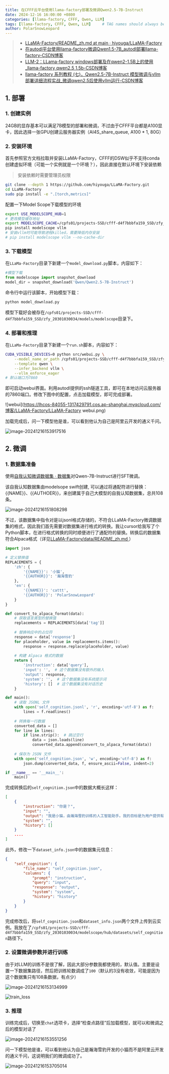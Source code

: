 ```yaml
---
title: 在CFFF云平台使用llama-factory部署及微调Qwen2.5-7B-Instruct   
date: 2024-12-16 16:00:00 +0800
categories: [llama-factory, CFFF, Qwen, LLM]
tags: [llama-factory, CFFF, Qwen, LLM]     # TAG names should always be lowercase
author: PolarSnowLeopard
---
```


> - [LLaMA-Factory/README_zh.md at main · hiyouga/LLaMA-Factory](https://github.com/hiyouga/LLaMA-Factory/blob/main/README_zh.md)
> - [在autodl平台使用llama-factory微调Qwen1.5-7B_autodl部署llama-factory-CSDN博客](https://blog.csdn.net/yidao0618/article/details/138380934)
> - [LLM-2：LLama-factory windows部署及在qwen2-1.5B上的使用_llama-factory qwen2.5 1.5b-CSDN博客](https://blog.csdn.net/m0_61933618/article/details/141856570)
> - [llama-factory 系列教程 (七)，Qwen2.5-7B-Instruct 模型微调与vllm部署详细流程实战_微调qwen2.5后使用vllm运行-CSDN博客](https://blog.csdn.net/sjxgghg/article/details/144016723)

## 1. 部署

### 1. 创建实例

24GB的显存基本可以满足7B模型的部署和微调，不过由于CFFF平台都是A100显卡，因此选择一张GPU创建云服务器实例（AI4S_share_queue, A100 * 1, 80G）



### 2. 安装环境

首先参照官方文档拉取并安装LLaMA-Factory，CFFF的DSW似乎不支持conda创建虚拟环境（可能一个实例就是一个环境？），因此直接在默认环境下安装依赖

> 安装依赖时需要管理员权限

```sh
git clone --depth 1 https://github.com/hiyouga/LLaMA-Factory.git
cd LLaMA-Factory
sudo pip install -e ".[torch,metrics]"
```

配置一下Model Scope下载模型的环境

```sh
export USE_MODELSCOPE_HUB=1
# 更改模型缓存地址
export MODELSCOPE_CACHE=/cpfs01/projects-SSD/cfff-d4f7bbbfa159_SSD/zfy_20301030034/modelscope
pip install modelscope vllm
# 安装vllm时可能导致进程killed，需要降低内存安装
# pip install modelscope vllm --no-cache-dir
```



### 3. 下载模型

在`LLaMa-Factory`目录下新建一个`model_download.py`脚本，内容如下：

```python
#模型下载
from modelscope import snapshot_download
model_dir = snapshot_download('Qwen/Qwen2.5-7B-Instruct')
```

命令行中运行该脚本，开始模型下载：

```sh
python model_download.py
```

模型下载好会被存在`/cpfs01/projects-SSD/cfff-d4f7bbbfa159_SSD/zfy_20301030034/models/modelscope`目录下。



### 4. 部署和推理

在`LLaMa-Factory`目录下新建一个`run.sh`脚本，内容如下：

```sh
CUDA_VISIBLE_DEVICES=0 python src/webui.py \
    --model_name_or_path /cpfs01/projects-SSD/cfff-d4f7bbbfa159_SSD/zfy_20301030034/models/modelscope/hub/Qwen/Qwen2___5-7B-Instruct \
    --template qwen \
    --infer_backend vllm \
	--vllm_enforce_eager
# 默认端口为7860
```

即可启动webui界面。利用autodl提供的ssh隧道工具，即可在本地访问云服务器的7860端口。修改下图中的配置，点击加载模型，即可完成部署。

![webui](https://lhcos-84055-1317429791.cos.ap-shanghai.myqcloud.com/博客/LLaMA-Factory/LLaMA-Factory webui.png)

加载完成后，问一下模型他是谁，可以看到他认为自己是阿里云开发的通义千问。

![image-20241216153917516](https://lhcos-84055-1317429791.cos.ap-shanghai.myqcloud.com/博客/LLaMA-Factory/qwen自我认知.png)



## 2. 微调

### 1. 数据集准备

使用[自我认知微调数据集 · 数据集](https://www.modelscope.cn/datasets/swift/self-cognition/)对Qwen-7B-Instruct进行SFT微调。

该自我认知数据集由modelsope swift创建, 可以通过将通配符进行替换：{{NAME}}、{{AUTHOER}}，来创建属于自己大模型的自我认知数据集，总共108条。

![image-20241216151808298](https://lhcos-84055-1317429791.cos.ap-shanghai.myqcloud.com/博客/LLaMA-Factory/modelscope自我认知数据集.png)

不过，该数据集中指令对是以jsonl格式存储的，不符合LLaMA-Factory微调数据集的格式，因此我们首先需要对数据集进行格式的转换。我让cursor给我写了个Python脚本，在进行格式转换的同时顺便进行了通配符的替换。转换后的数据集符合Alpaca格式（详见[LLaMA-Factory/data/README_zh.md ](https://github.com/hiyouga/LLaMA-Factory/blob/main/data/README_zh.md)）

```python
import json

# 定义替换值
REPLACEMENTS = {
    'zh': {
        '{{NAME}}': '小猫',
        '{{AUTHOR}}': '瀚海雪豹'
    },
    'en': {
        '{{NAME}}': 'cattt',
        '{{AUTHOR}}': 'PolarSnowLeopard'
    }
}

def convert_to_alpaca_format(data):
    # 获取语言类型的替换值
    replacements = REPLACEMENTS[data['tag']]
    
    # 替换响应中的占位符
    response = data['response']
    for placeholder, value in replacements.items():
        response = response.replace(placeholder, value)
    
    # 构建 Alpaca 格式的数据
    return {
        'instruction': data['query'],
        'input': '',  # 这个数据集没有额外的输入
        'output': response,
        'system': '',  # 这个数据集没有系统提示词
        'history': []  # 这个数据集没有对话历史
    }

def main():
    # 读取 JSONL 文件
    with open('self_cognition.jsonl', 'r', encoding='utf-8') as f:
        lines = f.readlines()
    
    # 转换每一行数据
    converted_data = []
    for line in lines:
        if line.strip():  # 跳过空行
            data = json.loads(line)
            converted_data.append(convert_to_alpaca_format(data))
    
    # 保存为 JSON 文件
    with open('self_cognition.json', 'w', encoding='utf-8') as f:
        json.dump(converted_data, f, ensure_ascii=False, indent=2)

if __name__ == '__main__':
    main()

```

完成转换后的`self_cognition.json`中的数据大概长这样：

```json
[
    {
        "instruction": "你是？",
    	"input": "",
    	"output": "我是小猫，由瀚海雪豹训练的人工智能助手。我的目标是为用户提供有用、准确和及时的信息，并通过各种方式帮助用户进	行有效的沟通。请告诉我有什么可以帮助您的呢？",
    	"system": "",
    	"history": []
  	}
    ....
]
```

此外，修改一下`dataset_info.json`中的数据集元信息：

```json
{
    "self_cognition": {
        "file_name": "self_cognition.json",
        "columns": {
            "prompt": "instruction",
            "query": "input",
            "response": "output",
            "system": "system",
            "history": "history"
        }
    }
}
```

完成修改后，将`self_cognition.json`和`dataset_info.json`两个文件上传到云实例。我放在了`/cpfs01/projects-SSD/cfff-d4f7bbbfa159_SSD/zfy_20301030034/modelscope/hub/datasets/self_cognition`路径下。

### 2. 设置微调参数并进行训练

由于对LLM的训练不是很了解，因此大部分参数我都使用的，默认值。主要是设置一下数据集路径，然后把训练轮数调成了`100`（默认的3没有收敛，可能是因为这个数据集只有108条数据，有点少）

![image-20241216153134999](https://lhcos-84055-1317429791.cos.ap-shanghai.myqcloud.com/博客/LLaMA-Factory/微调设置.png)

![train_loss](https://lhcos-84055-1317429791.cos.ap-shanghai.myqcloud.com/博客/LLaMA-Factory/train_loss.png)

### 3. 推理

训练完成后，切换至`chat`选项卡，选择“检查点路径”后加载模型，就可以和微调之后的模型对话了

![image-20241216153551256](https://lhcos-84055-1317429791.cos.ap-shanghai.myqcloud.com/博客/LLaMA-Factory/微调后推理设置.png)

问一下模型他是谁，可以看到他认为自己是瀚海雪豹开发的小猫而不是阿里云开发的通义千问，这说明我们的微调成功了。

![image-20241216153705014](https://lhcos-84055-1317429791.cos.ap-shanghai.myqcloud.com/博客/LLaMA-Factory/微调后自我认知.png)
